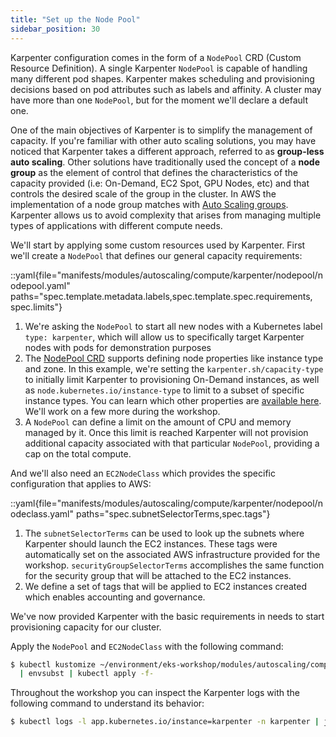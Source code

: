 ```yaml
---
title: "Set up the Node Pool"
sidebar_position: 30
---
```


Karpenter configuration comes in the form of a `NodePool` CRD (Custom Resource Definition). A single Karpenter `NodePool` is capable of handling many different pod shapes. Karpenter makes scheduling and provisioning decisions based on pod attributes such as labels and affinity. A cluster may have more than one `NodePool`, but for the moment we'll declare a default one.

One of the main objectives of Karpenter is to simplify the management of capacity. If you're familiar with other auto scaling solutions, you may have noticed that Karpenter takes a different approach, referred to as **group-less auto scaling**. Other solutions have traditionally used the concept of a **node group** as the element of control that defines the characteristics of the capacity provided (i.e: On-Demand, EC2 Spot, GPU Nodes, etc) and that controls the desired scale of the group in the cluster. In AWS the implementation of a node group matches with [Auto Scaling groups](https://docs.aws.amazon.com/autoscaling/ec2/userguide/AutoScalingGroup.html). Karpenter allows us to avoid complexity that arises from managing multiple types of applications with different compute needs.

We'll start by applying some custom resources used by Karpenter. First we'll create a `NodePool` that defines our general capacity requirements:

::yaml{file="manifests/modules/autoscaling/compute/karpenter/nodepool/nodepool.yaml" paths="spec.template.metadata.labels,spec.template.spec.requirements, spec.limits"}

1. We're asking the `NodePool` to start all new nodes with a Kubernetes label `type: karpenter`, which will allow us to specifically target Karpenter nodes with pods for demonstration purposes
2. The [NodePool CRD](https://karpenter.sh/docs/concepts/nodepools/) supports defining node properties like instance type and zone. In this example, we're setting the `karpenter.sh/capacity-type` to initially limit Karpenter to provisioning On-Demand instances, as well as `node.kubernetes.io/instance-type` to limit to a subset of specific instance types. You can learn which other properties are [available here](https://karpenter.sh/docs/concepts/scheduling/#selecting-nodes). We'll work on a few more during the workshop.
3. A `NodePool` can define a limit on the amount of CPU and memory managed by it. Once this limit is reached Karpenter will not provision additional capacity associated with that particular `NodePool`, providing a cap on the total compute.

And we'll also need an `EC2NodeClass` which provides the specific configuration that applies to AWS:

::yaml{file="manifests/modules/autoscaling/compute/karpenter/nodepool/nodeclass.yaml" paths="spec.subnetSelectorTerms,spec.tags"}

1. The `subnetSelectorTerms` can be used to look up the subnets where Karpenter should launch the EC2 instances. These tags were automatically set on the associated AWS infrastructure provided for the workshop. `securityGroupSelectorTerms` accomplishes the same function for the security group that will be attached to the EC2 instances.
2. We define a set of tags that will be applied to EC2 instances created which enables accounting and governance.

We've now provided Karpenter with the basic requirements in needs to start provisioning capacity for our cluster.

Apply the `NodePool` and `EC2NodeClass` with the following command:

```bash timeout=180
$ kubectl kustomize ~/environment/eks-workshop/modules/autoscaling/compute/karpenter/nodepool \
  | envsubst | kubectl apply -f-
```

Throughout the workshop you can inspect the Karpenter logs with the following command to understand its behavior:

```bash
$ kubectl logs -l app.kubernetes.io/instance=karpenter -n karpenter | jq '.'
```
